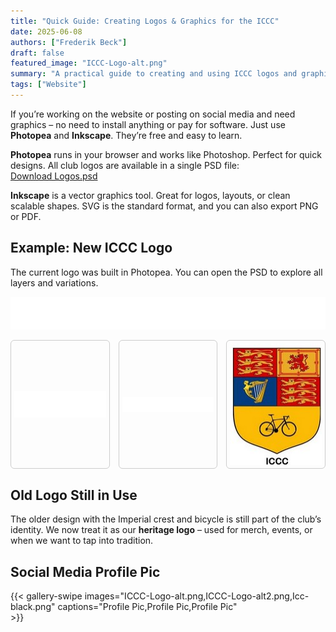 ```yaml
---
title: "Quick Guide: Creating Logos & Graphics for the ICCC"
date: 2025-06-08
authors: ["Frederik Beck"]
draft: false
featured_image: "ICCC-Logo-alt.png"
summary: "A practical guide to creating and using ICCC logos and graphics with free tools like Photopea and Inkscape."
tags: ["Website"]
---
```

If you’re working on the website or posting on social media and need graphics – no need to install anything or pay for software. Just use **Photopea** and **Inkscape**. They’re free and easy to learn.

**Photopea** runs in your browser and works like Photoshop. Perfect for quick designs. All club logos are available in a single PSD file:  
[Download Logos.psd](Logos.psd)

**Inkscape** is a vector graphics tool. Great for logos, layouts, or clean scalable shapes. SVG is the standard format, and you can also export PNG or PDF.

## Example: New ICCC Logo

The current logo was built in Photopea. You can open the PSD to explore all layers and variations.

<div class="box alt">

<!-- Large Logo Across Width -->
![New ICCC Logo Full Width](Logo-Clubname.svg)

<!-- Three Logos Side by Side -->
<div style="display:flex; gap:1em; flex-wrap:wrap; margin-bottom:1.5em;">

  <div style="flex:1; max-width:calc(33% - 0.66em); border:1px solid #ccc; border-radius:6px; padding:5px; display:flex; justify-content:center; align-items:center;">
    <img src="ICCC.svg" alt="ICCC Logo" style="max-width:100%; height:auto; object-fit:contain;" />
  </div>

  <div style="flex:1; max-width:calc(33% - 0.66em); border:1px solid #ccc; border-radius:6px; padding:5px; display:flex; justify-content:center; align-items:center;">
    <img src="Clubname.svg" alt="Clubname Logo" style="max-width:100%; height:auto; object-fit:contain;" />
  </div>

  <div style="flex:1; max-width:calc(33% - 0.66em); border:1px solid #ccc; border-radius:6px; padding:5px; display:flex; justify-content:center; align-items:center;">
    <img src="old-club-logo.jpg" alt="Old ICC Logo (Heritage)" style="max-width:100%; height:auto; object-fit:contain;" />
  </div>

</div>


## Old Logo Still in Use

The older design with the Imperial crest and bicycle is still part of the club’s identity. We now treat it as our **heritage logo** – used for merch, events, or when we want to tap into tradition.

## Social Media Profile Pic

{{< gallery-swipe 
        images="ICCC-Logo-alt.png,ICCC-Logo-alt2.png,Icc-black.png" 
        captions="Profile Pic,Profile Pic,Profile Pic"  
    >}}